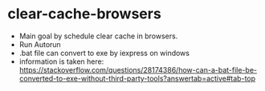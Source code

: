 # clear-cache-browsers

- Main goal by schedule clear cache in browsers.
- Run Autorun
- .bat file can convert to exe by iexpress on windows
- information is taken here: https://stackoverflow.com/questions/28174386/how-can-a-bat-file-be-converted-to-exe-without-third-party-tools?answertab=active#tab-top  
